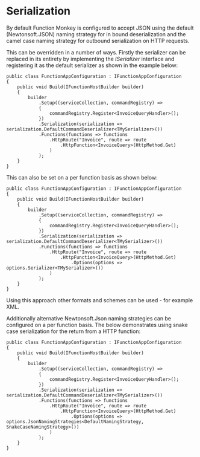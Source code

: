 # Serialization

By default Function Monkey is configured to accept JSON using the default (Newtonsoft.JSON) naming strategy for in bound deserialization and the camel case naming strategy for outbound serialization on HTTP requests.

This can be overridden in a number of ways. Firstly the serializer can be replaced in its entirety by implementing the _ISerializer_ interface and registering it as the default serializer as shown in the example below:

    public class FunctionAppConfiguration : IFunctionAppConfiguration
    {
        public void Build(IFunctionHostBuilder builder)
        {
            builder
                .Setup((serviceCollection, commandRegistry) =>
                {
                    commandRegistry.Register<InvoiceQueryHandler>();
                })
                .Serialization(serialization => serialization.DefaultCommandDeserializer<TMySerializer>())
                .Functions(functions => functions
                    .HttpRoute("Invoice", route => route
                        .HttpFunction<InvoiceQuery>(HttpMethod.Get)
                    )
                );
        }
    }

This can also be set on a per function basis as shown below:

    public class FunctionAppConfiguration : IFunctionAppConfiguration
    {
        public void Build(IFunctionHostBuilder builder)
        {
            builder
                .Setup((serviceCollection, commandRegistry) =>
                {
                    commandRegistry.Register<InvoiceQueryHandler>();
                })
                .Serialization(serialization => serialization.DefaultCommandDeserializer<TMySerializer>())
                .Functions(functions => functions
                    .HttpRoute("Invoice", route => route
                        .HttpFunction<InvoiceQuery>(HttpMethod.Get)
                            .Options(options => options.Serializer<TMySerializer>())
                    )
                );
        }
    }

Using this approach other formats and schemes can be used - for example XML.

Additionally alternative Newtonsoft.Json naming strategies can be configured on a per function basis. The  below demonstrates using snake case serialization for the return from a HTTP function:

    public class FunctionAppConfiguration : IFunctionAppConfiguration
    {
        public void Build(IFunctionHostBuilder builder)
        {
            builder
                .Setup((serviceCollection, commandRegistry) =>
                {
                    commandRegistry.Register<InvoiceQueryHandler>();
                })
                .Serialization(serialization => serialization.DefaultCommandDeserializer<TMySerializer>())
                .Functions(functions => functions
                    .HttpRoute("Invoice", route => route
                        .HttpFunction<InvoiceQuery>(HttpMethod.Get)
                            .Options(options => options.JsonNamingStrategies<DefaultNamingStrategy, SnakeCaseNamingStrategy>())
                    )
                );
        }
    }